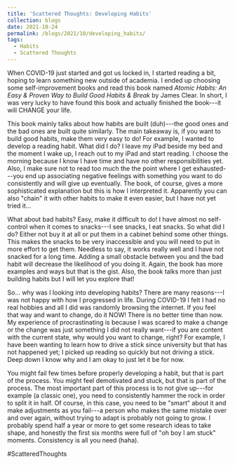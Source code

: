 ```yaml
---
title: 'Scattered Thoughts: Developing Habits'
collection: blogs
date: 2021-10-24
permalink: /blogs/2021/10/developing_habits/
tags:
  - Habits
  - Scattered Thoughts
---
```


When COVID-19 just started and got us locked in, I started reading a bit, hoping to learn something new outside of academia. I ended up choosing some self-improvement books and read this book named *Atomic Habits: An Easy & Proven Way to Build Good Habits & Break* by James Clear. In short, I was very lucky to have found this book and actually finished the book---it will CHANGE your life.

This book mainly talks about how habits are built (duh)---the good ones and the bad ones are built quite similarly. The main takeaway is, if you want to build good habits, make them very easy to do! For example, I wanted to develop a reading habit. What did I do? I leave my iPad beside my bed and the moment I wake up, I reach out to my iPad and start reading. I choose the morning because I know I have time and have no other responsibilities yet. Also, I make sure not to read too much the the point where I get exhausted---you end up associating negative feelings with something you want to do consistently and will give up eventually. The book, of course, gives a more sophisticated explanation but this is how I interpreted it. Apparently you can also "chain" it with other habits to make it even easier, but I have not yet tried it...

What about bad habits? Easy, make it difficult to do! I have almost no self-control when it comes to snacks---I see snacks, I eat snacks. So what did I do? Either not buy it at all or put them in a cabinet behind some other things. This makes the snacks to be very inaccessible and you will need to put in more effort to get them. Needless to say, it works really well and I have not snacked for a long time. Adding a small obstacle between you and the bad habit will decrease the likelihood of you doing it. Again, the book has more examples and ways but that is the gist. Also, the book talks more than just building habits but I will let you explore that!

So... why was I looking into developing habits? There are many reasons---I was not happy with how I progressed in life. During COVID-19 I felt I had no real hobbies and all I did was randomly browsing the internet. If you feel that way and want to change, do it NOW! There is no better time than now. My experience of procrastinating is because I was scared to make a change or the change was just something I did not really want---if you are content with the current state, why would you want to change, right? For example, I have been wanting to learn how to drive a stick since university but that has not happened yet; I picked up reading so quickly but not driving a stick. Deep down I know why and I am okay to just let it be for now.

You might fail few times before properly developing a habit, but that is part of the process. You might feel demotivated and stuck, but that is part of the process. The most important part of this process is to not give up---for example (a classic one), you need to consistently hammer the rock in order to split it in half. Of course, in this case, you need to be "smart" about it and make adjustments as you fail---a person who makes the same mistake over and over again, without trying to adapt is probably not going to grow. I probably spend half a year or more to get some research ideas to take shape, and honestly the first six months were full of "oh boy I am stuck" moments. Consistency is all you need (haha).

#ScatteredThoughts

